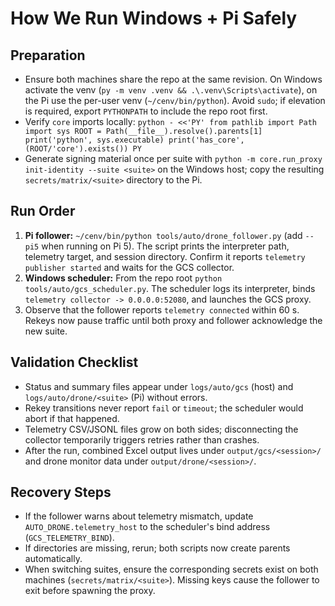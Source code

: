 # How We Run Windows + Pi Safely

## Preparation
- Ensure both machines share the repo at the same revision. On Windows activate the venv (`py -m venv .venv && .\.venv\Scripts\activate`), on the Pi use the per-user venv (`~/cenv/bin/python`). Avoid `sudo`; if elevation is required, export `PYTHONPATH` to include the repo root first.
- Verify `core` imports locally: `python - <<'PY'
from pathlib import Path
import sys
ROOT = Path(__file__).resolve().parents[1]
print('python', sys.executable)
print('has_core', (ROOT/'core').exists())
PY`
- Generate signing material once per suite with `python -m core.run_proxy init-identity --suite <suite>` on the Windows host; copy the resulting `secrets/matrix/<suite>` directory to the Pi.

## Run Order
1. **Pi follower:** `~/cenv/bin/python tools/auto/drone_follower.py` (add `--pi5` when running on Pi 5). The script prints the interpreter path, telemetry target, and session directory. Confirm it reports `telemetry publisher started` and waits for the GCS collector.
2. **Windows scheduler:** From the repo root `python tools/auto/gcs_scheduler.py`. The scheduler logs its interpreter, binds `telemetry collector -> 0.0.0.0:52080`, and launches the GCS proxy.
3. Observe that the follower reports `telemetry connected` within 60 s. Rekeys now pause traffic until both proxy and follower acknowledge the new suite.

## Validation Checklist
- Status and summary files appear under `logs/auto/gcs` (host) and `logs/auto/drone/<suite>` (Pi) without errors.
- Rekey transitions never report `fail` or `timeout`; the scheduler would abort if that happened.
- Telemetry CSV/JSONL files grow on both sides; disconnecting the collector temporarily triggers retries rather than crashes.
- After the run, combined Excel output lives under `output/gcs/<session>/` and drone monitor data under `output/drone/<session>/`.

## Recovery Steps
- If the follower warns about telemetry mismatch, update `AUTO_DRONE.telemetry_host` to the scheduler's bind address (`GCS_TELEMETRY_BIND`).
- If directories are missing, rerun; both scripts now create parents automatically.
- When switching suites, ensure the corresponding secrets exist on both machines (`secrets/matrix/<suite>`). Missing keys cause the follower to exit before spawning the proxy.
